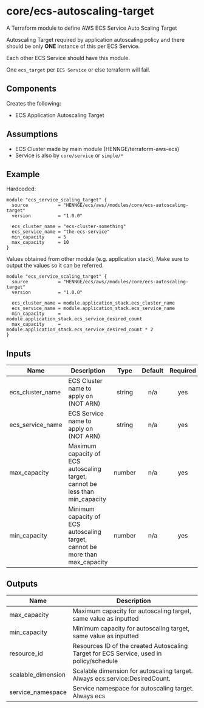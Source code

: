 # core/ecs-autoscaling-target

A Terraform module to define AWS ECS Service Auto Scaling Target

Autoscaling Target required by application autoscaling policy and there should be only **ONE** instance of this per ECS Service.

Each other ECS Service should have this module.

One `ecs_target` per `ECS Service` or else terraform will fail.

## Components

Creates the following:
- ECS Application Autoscaling Target

## Assumptions

- ECS Cluster made by main module (HENNGE/terraform-aws-ecs)
- Service is also by `core/service` or `simple/*`


## Example

Hardcoded:
```hcl
module "ecs_service_scaling_target" {
  source           = "HENNGE/ecs/aws//modules/core/ecs-autoscaling-target"
  version          = "1.0.0"

  ecs_cluster_name = "ecs-cluster-something"
  ecs_service_name = "the-ecs-service"
  min_capacity     = 5
  max_capacity     = 10
}
```


Values obtained from other module (e.g. application stack),
Make sure to output the values so it can be referred.
```hcl
module "ecs_service_scaling_target" {
  source           = "HENNGE/ecs/aws//modules/core/ecs-autoscaling-target"
  version          = "1.0.0"

  ecs_cluster_name = module.application_stack.ecs_cluster_name
  ecs_service_name = module.application_stack.ecs_service_name
  min_capacity     = module.application_stack.ecs_service_desired_count
  max_capacity     = module.application_stack.ecs_service_desired_count * 2
}
```

<!-- BEGINNING OF PRE-COMMIT-TERRAFORM DOCS HOOK -->
## Inputs

| Name | Description | Type | Default | Required |
|------|-------------|:----:|:-----:|:-----:|
| ecs\_cluster\_name | ECS Cluster name to apply on \(NOT ARN\) | string | n/a | yes |
| ecs\_service\_name | ECS Service name to apply on \(NOT ARN\) | string | n/a | yes |
| max\_capacity | Maximum capacity of ECS autoscaling target, cannot be less than min\_capacity | number | n/a | yes |
| min\_capacity | Minimum capacity of ECS autoscaling target, cannot be more than max\_capacity | number | n/a | yes |

## Outputs

| Name | Description |
|------|-------------|
| max\_capacity | Maximum capacity for autoscaling target, same value as inputted |
| min\_capacity | Minimum capacity for autoscaling target, same value as inputted |
| resource\_id | Resources ID of the created Autoscaling Target for ECS Service, used in policy/schedule |
| scalable\_dimension | Scalable dimension for autoscaling target. Always ecs:service:DesiredCount. |
| service\_namespace | Service namespace for autoscaling target. Always ecs |

<!-- END OF PRE-COMMIT-TERRAFORM DOCS HOOK -->


